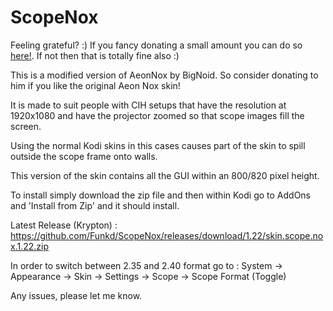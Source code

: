 # ScopeNox

Feeling grateful? :) If you fancy donating a small amount you can do so <a href="https://www.paypal.com/cgi-bin/webscr?cmd=_donations&business=YMD9V64RNLYDG&lc=IE&item_name=Funkd%20%2d%20Skin%20Modding&item_number=KODI&currency_code=EUR&bn=PP%2dDonationsBF%3abtn_donate_SM%2egif%3aNonHosted">here!</a>. If not then that is totally fine also :) 

This is a modified version of AeonNox by BigNoid. So consider donating to him if you like the original Aeon Nox skin!

It is made to suit people with CIH setups that have the resolution at 1920x1080 and have the projector zoomed so that scope images fill the screen.

Using the normal Kodi skins in this cases causes part of the skin to spill outside the scope frame onto walls.


This version of the skin contains all the GUI within an 800/820 pixel height. 

To install simply download the zip file and then within Kodi go to AddOns and 'Install from Zip' and it should install.

Latest Release (Krypton) : https://github.com/Funkd/ScopeNox/releases/download/1.22/skin.scope.nox.1.22.zip

In order to switch between 2.35 and 2.40 format go to :
System -> Appearance -> Skin -> Settings -> Scope -> Scope Format (Toggle)

Any issues, please let me know.
